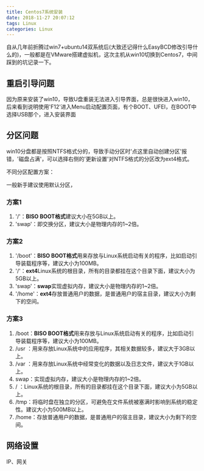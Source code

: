 ```yaml
---
title: Centos7系统安装
date: 2018-11-27 20:07:12
tags: Linux
categories: Linux
---
```

自从几年前折腾过win7+ubuntu14双系统后(大致还记得什么EasyBCD修改引导什么的)，一般都是在VMware搭建虚拟机，这次主机从win10切换到Centos7，中间踩到的坑记录一下。

<!-- more -->
## 重启引导问题

因为原来安装了win10，导致U盘重装无法进入引导界面，总是很快进入win10，后来看到说明使用'F12'进入Menu启动配置页面，有个BOOT、UFEI，在BOOT中选择USB那个，进入安装界面


## 分区问题

win10分盘都是按照NTFS格式分的，导致手动分区时'点这里自动创建分区'报错，'磁盘占满'，可以选择右侧的'更新设置'对NTFS格式的分区改为ext4格式。

不同分区配置方案：

一般新手建议使用默认分区，

### 方案1
1. '/'：**BISO BOOT格式**建议大小在5GB以上。
2. 'swap'：即交换分区，建议大小是物理内存的1~2倍。

### 方案2
1. '/boot'：**BISO BOOT格式**用来存放与Linux系统启动有关的程序，比如启动引导装载程序等，建议大小为100MB。
2. '/'：**ext4**Linux系统的根目录，所有的目录都挂在这个目录下面，建议大小为5GB以上。
3. 'swap'：**swap**实现虚拟内存，建议大小是物理内存的1~2倍。
4. '/home'：**ext4**存放普通用户的数据，是普通用户的宿主目录，建议大小为剩下的空间。

### 方案3

1. /boot：**BISO BOOT格式**用来存放与Linux系统启动有关的程序，比如启动引导装载程序等，建议大小为100MB。
2. /usr ：用来存放Linux系统中的应用程序，其相关数据较多，建议大于3GB以上。
3. /var ：用来存放Linux系统中经常变化的数据以及日志文件，建议大于1GB以上。
4. swap：实现虚拟内存，建议大小是物理内存的1~2倍。
5. / ：Linux系统的根目录，所有的目录都挂在这个目录下面，建议大小为5GB以上。
6. /tmp：将临时盘在独立的分区，可避免在文件系统被塞满时影响到系统的稳定性。建议大小为500MB以上。
7. /home：存放普通用户的数据，是普通用户的宿主目录，建议大小为剩下的空间。


## 网络设置

IP、网关
